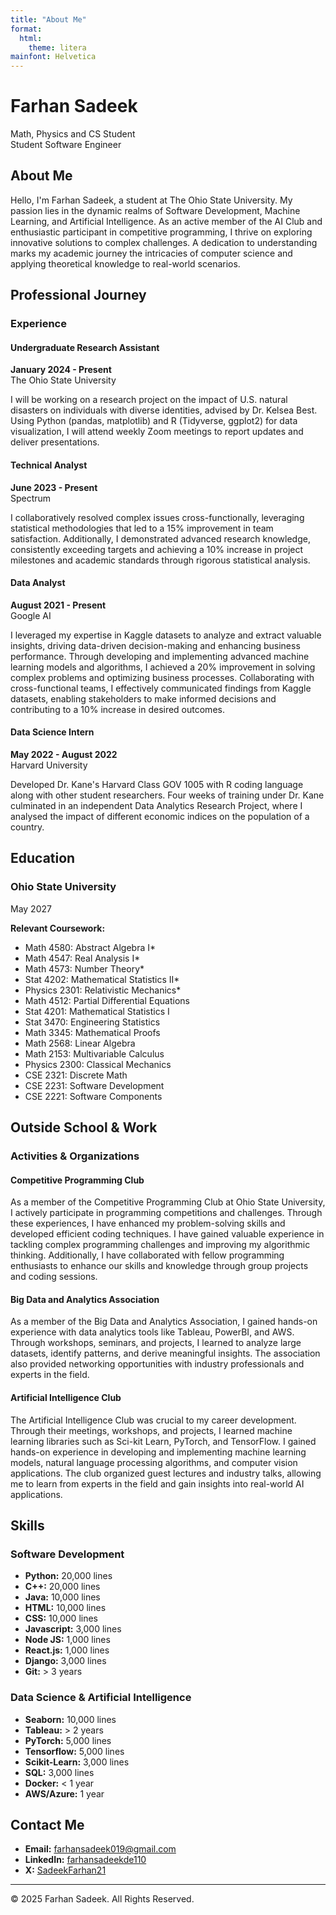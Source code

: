 ```yaml
---
title: "About Me"
format:
  html:
    theme: litera
mainfont: Helvetica
---
```


# Farhan Sadeek
Math, Physics and CS Student  
Student Software Engineer

## About Me
Hello, I'm Farhan Sadeek, a student at The Ohio State University. My passion lies in the dynamic realms of Software Development, Machine Learning, and Artificial Intelligence. As an active member of the AI Club and enthusiastic participant in competitive programming, I thrive on exploring innovative solutions to complex challenges. A dedication to understanding marks my academic journey the intricacies of computer science and applying theoretical knowledge to real-world scenarios.

## Professional Journey

### Experience

#### Undergraduate Research Assistant
**January 2024 - Present**  
The Ohio State University

I will be working on a research project on the impact of U.S. natural disasters on individuals with diverse identities, advised by Dr. Kelsea Best. Using Python (pandas, matplotlib) and R (Tidyverse, ggplot2) for data visualization, I will attend weekly Zoom meetings to report updates and deliver presentations.

#### Technical Analyst
**June 2023 - Present**  
Spectrum

I collaboratively resolved complex issues cross-functionally, leveraging statistical methodologies that led to a 15% improvement in team satisfaction. Additionally, I demonstrated advanced research knowledge, consistently exceeding targets and achieving a 10% increase in project milestones and academic standards through rigorous statistical analysis.

#### Data Analyst
**August 2021 - Present**  
Google AI

I leveraged my expertise in Kaggle datasets to analyze and extract valuable insights, driving data-driven decision-making and enhancing business performance. Through developing and implementing advanced machine learning models and algorithms, I achieved a 20% improvement in solving complex problems and optimizing business processes. Collaborating with cross-functional teams, I effectively communicated findings from Kaggle datasets, enabling stakeholders to make informed decisions and contributing to a 10% increase in desired outcomes.

#### Data Science Intern
**May 2022 - August 2022**  
Harvard University

Developed Dr. Kane's Harvard Class GOV 1005 with R coding language along with other student researchers. Four weeks of training under Dr. Kane culminated in an independent Data Analytics Research Project, where I analysed the impact of different economic indices on the population of a country.

## Education

### Ohio State University
May 2027

**Relevant Coursework:**
- Math 4580: Abstract Algebra I*
- Math 4547: Real Analysis I*
- Math 4573: Number Theory*
- Stat 4202: Mathematical Statistics II*
- Physics 2301: Relativistic Mechanics*
- Math 4512: Partial Differential Equations
- Stat 4201: Mathematical Statistics I
- Stat 3470: Engineering Statistics
- Math 3345: Mathematical Proofs
- Math 2568: Linear Algebra
- Math 2153: Multivariable Calculus
- Physics 2300: Classical Mechanics
- CSE 2321: Discrete Math
- CSE 2231: Software Development
- CSE 2221: Software Components

## Outside School & Work

### Activities & Organizations

#### Competitive Programming Club
As a member of the Competitive Programming Club at Ohio State University, I actively participate in programming competitions and challenges. Through these experiences, I have enhanced my problem-solving skills and developed efficient coding techniques. I have gained valuable experience in tackling complex programming challenges and improving my algorithmic thinking. Additionally, I have collaborated with fellow programming enthusiasts to enhance our skills and knowledge through group projects and coding sessions.

#### Big Data and Analytics Association
As a member of the Big Data and Analytics Association, I gained hands-on experience with data analytics tools like Tableau, PowerBI, and AWS. Through workshops, seminars, and projects, I learned to analyze large datasets, identify patterns, and derive meaningful insights. The association also provided networking opportunities with industry professionals and experts in the field.

#### Artificial Intelligence Club
The Artificial Intelligence Club was crucial to my career development. Through their meetings, workshops, and projects, I learned machine learning libraries such as Sci-kit Learn, PyTorch, and TensorFlow. I gained hands-on experience in developing and implementing machine learning models, natural language processing algorithms, and computer vision applications. The club organized guest lectures and industry talks, allowing me to learn from experts in the field and gain insights into real-world AI applications.

## Skills

### Software Development
- **Python:** 20,000 lines
- **C++:** 20,000 lines
- **Java:** 10,000 lines
- **HTML:** 10,000 lines
- **CSS:** 10,000 lines
- **Javascript:** 3,000 lines
- **Node JS:** 1,000 lines
- **React.js:** 1,000 lines
- **Django:** 3,000 lines
- **Git:** > 3 years

### Data Science & Artificial Intelligence
- **Seaborn:** 10,000 lines
- **Tableau:** > 2 years
- **PyTorch:** 5,000 lines
- **Tensorflow:** 5,000 lines
- **Scikit-Learn:** 3,000 lines
- **SQL:** 3,000 lines
- **Docker:** < 1 year
- **AWS/Azure:** 1 year

## Contact Me
- **Email:** [farhansadeek019@gmail.com](mailto:farhansadeek019@gmail.com)
- **LinkedIn:** [farhansadeekde110](https://www.linkedin.com/in/farhansadeekde110/)
- **X:** [SadeekFarhan21](https://x.com/SadeekFarhan21)

---

© 2025 Farhan Sadeek. All Rights Reserved.